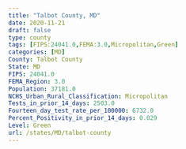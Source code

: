 ```yaml
---
title: "Talbot County, MD"
date: 2020-11-21
draft: false
type: county
tags: [FIPS:24041.0,FEMA:3.0,Micropolitan,Green]
categories: [MD]
County: Talbot County
State: MD
FIPS: 24041.0
FEMA_Region: 3.0
Population: 37181.0
NCHS_Urban_Rural_Classification: Micropolitan
Tests_in_prior_14_days: 2503.0
Fourteen_day_test_rate_per_100000: 6732.0
Percent_Positivity_in_prior_14_days: 0.029
Level: Green
url: /states/MD/talbot-county
---
```



